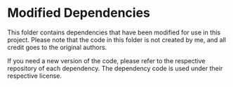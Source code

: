 # Modified Dependencies

This folder contains dependencies that have been modified for use in this project. Please note that the code in this folder is not created by me, and all credit goes to the original authors.

If you need a new version of the code, please refer to the respective repository of each dependency. The dependency code is used under their respective license.
